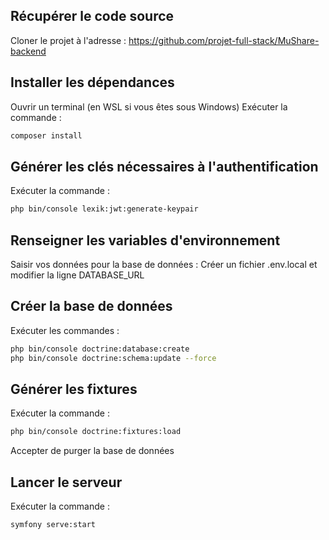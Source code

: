 ## Récupérer le code source

Cloner le projet à l'adresse :
https://github.com/projet-full-stack/MuShare-backend

## Installer les dépendances

Ouvrir un terminal (en WSL si vous êtes sous Windows)
Exécuter la commande : 
```bash
composer install
```

## Générer les clés nécessaires à l'authentification

Exécuter la commande :
```bash
php bin/console lexik:jwt:generate-keypair
```

## Renseigner les variables d'environnement

Saisir vos données pour la base de données :
Créer un fichier .env.local et modifier la ligne DATABASE_URL

## Créer la base de données

Exécuter les commandes :
```bash
php bin/console doctrine:database:create
php bin/console doctrine:schema:update --force
```

## Générer les fixtures

Exécuter la commande :
```bash
php bin/console doctrine:fixtures:load 
```
Accepter de purger la base de données

## Lancer le serveur

Exécuter la commande :
```bash
symfony serve:start
```